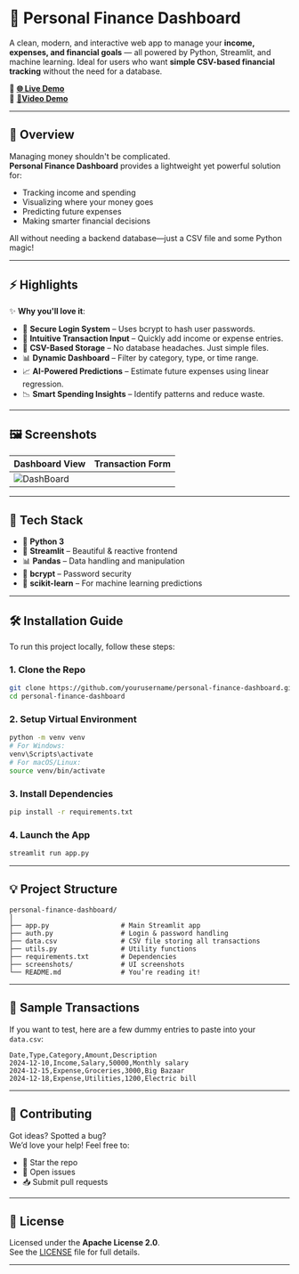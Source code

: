 # 💼 Personal Finance Dashboard

A clean, modern, and interactive web app to manage your **income, expenses, and financial goals** — all powered by Python, Streamlit, and machine learning. Ideal for users who want **simple CSV-based financial tracking** without the need for a database.

🔗 **[🌐 Live Demo](https://personal-finance-dashboard-gtimex2cf9wmq7dadqdxdc.streamlit.app/)**  
🎦 **[🎦Video Demo ](https://github.com/user-attachments/assets/5d8ff6d4-cc0b-44d3-b201-0b039ee44730)**

---

## 📘 Overview

Managing money shouldn't be complicated.  
**Personal Finance Dashboard** provides a lightweight yet powerful solution for:

- Tracking income and spending
- Visualizing where your money goes
- Predicting future expenses
- Making smarter financial decisions

All without needing a backend database—just a CSV file and some Python magic!

---

## ⚡ Highlights

✨ **Why you'll love it**:

- 🔐 **Secure Login System** – Uses bcrypt to hash user passwords.
- 📝 **Intuitive Transaction Input** – Quickly add income or expense entries.
- 📁 **CSV-Based Storage** – No database headaches. Just simple files.
- 📊 **Dynamic Dashboard** – Filter by category, type, or time range.
- 📈 **AI-Powered Predictions** – Estimate future expenses using linear regression.
- 📉 **Smart Spending Insights** – Identify patterns and reduce waste.

---

## 🖼️ Screenshots

| Dashboard View | Transaction Form |
|----------------|------------------|
|![DashBoard](https://github.com/user-attachments/assets/104f47ee-1e0d-4b75-be7e-2126e1b9b8b0)  ||![Transaction](https://github.com/user-attachments/assets/5b878e4f-02ff-465f-b1d9-0b42ff0eee68) |

---

## 🧠 Tech Stack

- 🐍 **Python 3**
- 🎨 **Streamlit** – Beautiful & reactive frontend
- 📊 **Pandas** – Data handling and manipulation
- 🔐 **bcrypt** – Password security
- 🧠 **scikit-learn** – For machine learning predictions

---

## 🛠️ Installation Guide

To run this project locally, follow these steps:

### 1. Clone the Repo

```bash
git clone https://github.com/yourusername/personal-finance-dashboard.git
cd personal-finance-dashboard
```

### 2. Setup Virtual Environment

```bash
python -m venv venv
# For Windows:
venv\Scripts\activate
# For macOS/Linux:
source venv/bin/activate
```

### 3. Install Dependencies

```bash
pip install -r requirements.txt
```

### 4. Launch the App

```bash
streamlit run app.py
```

---

## 💡 Project Structure 

```
personal-finance-dashboard/
│
├── app.py                  # Main Streamlit app
├── auth.py                 # Login & password handling
├── data.csv                # CSV file storing all transactions
├── utils.py                # Utility functions
├── requirements.txt        # Dependencies
├── screenshots/            # UI screenshots
└── README.md               # You’re reading it!
```

---

## 🧪 Sample Transactions

If you want to test, here are a few dummy entries to paste into your `data.csv`:

```csv
Date,Type,Category,Amount,Description
2024-12-10,Income,Salary,50000,Monthly salary
2024-12-15,Expense,Groceries,3000,Big Bazaar
2024-12-18,Expense,Utilities,1200,Electric bill
```

---

## 🤝 Contributing

Got ideas? Spotted a bug?  
We’d love your help! Feel free to:

- 🌟 Star the repo
- 🐛 Open issues
- 📥 Submit pull requests

---

## 📄 License

Licensed under the **Apache License 2.0**.  
See the [LICENSE](LICENSE) file for full details.

---


